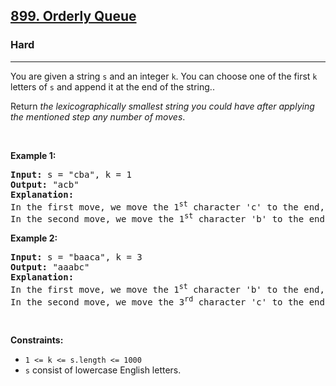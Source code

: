 <h2><a href="https://leetcode.com/problems/orderly-queue/">899. Orderly Queue</a></h2><h3>Hard</h3><hr><div style="user-select: auto;"><p style="user-select: auto;">You are given a string <code style="user-select: auto;">s</code> and an integer <code style="user-select: auto;">k</code>. You can choose one of the first <code style="user-select: auto;">k</code> letters of <code style="user-select: auto;">s</code> and append it at the end of the string..</p>

<p style="user-select: auto;">Return <em style="user-select: auto;">the lexicographically smallest string you could have after applying the mentioned step any number of moves</em>.</p>

<p style="user-select: auto;">&nbsp;</p>
<p style="user-select: auto;"><strong class="example" style="user-select: auto;">Example 1:</strong></p>

<pre style="user-select: auto;"><strong style="user-select: auto;">Input:</strong> s = "cba", k = 1
<strong style="user-select: auto;">Output:</strong> "acb"
<strong style="user-select: auto;">Explanation:</strong> 
In the first move, we move the 1<sup style="user-select: auto;">st</sup> character 'c' to the end, obtaining the string "bac".
In the second move, we move the 1<sup style="user-select: auto;">st</sup> character 'b' to the end, obtaining the final result "acb".
</pre>

<p style="user-select: auto;"><strong class="example" style="user-select: auto;">Example 2:</strong></p>

<pre style="user-select: auto;"><strong style="user-select: auto;">Input:</strong> s = "baaca", k = 3
<strong style="user-select: auto;">Output:</strong> "aaabc"
<strong style="user-select: auto;">Explanation:</strong> 
In the first move, we move the 1<sup style="user-select: auto;">st</sup> character 'b' to the end, obtaining the string "aacab".
In the second move, we move the 3<sup style="user-select: auto;">rd</sup> character 'c' to the end, obtaining the final result "aaabc".
</pre>

<p style="user-select: auto;">&nbsp;</p>
<p style="user-select: auto;"><strong style="user-select: auto;">Constraints:</strong></p>

<ul style="user-select: auto;">
	<li style="user-select: auto;"><code style="user-select: auto;">1 &lt;= k &lt;= s.length &lt;= 1000</code></li>
	<li style="user-select: auto;"><code style="user-select: auto;">s</code> consist of lowercase English letters.</li>
</ul>
</div>